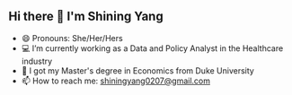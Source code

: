 ## Hi there 👋 I'm Shining Yang

- 😄 Pronouns: She/Her/Hers
- 💻 I’m currently working as a Data and Policy Analyst in the Healthcare industry
- 📖 I got my Master's degree in Economics from Duke University
- 📫 How to reach me: shiningyang0207@gmail.com
